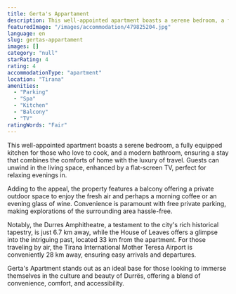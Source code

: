 ```yaml
---
title: Gerta's Appartament
description: This well-appointed apartment boasts a serene bedroom, a fully equipped kitchen for those who love to cook, and a modern bathroom, ensuring a stay that combines
featuredImage: "/images/accommodation/479825204.jpg"
language: en
slug: gertas-appartament
images: []
category: "null"
starRating: 4
rating: 4
accommodationType: "apartment"
location: "Tirana"
amenities:
  - "Parking"
  - "Spa"
  - "Kitchen"
  - "Balcony"
  - "TV"
ratingWords: "Fair"
---
```


This well-appointed apartment boasts a serene bedroom, a fully equipped kitchen for those who love to cook, and a modern bathroom, ensuring a stay that combines the comforts of home with the luxury of travel. Guests can unwind in the living space, enhanced by a flat-screen TV, perfect for relaxing evenings in.

Adding to the appeal, the property features a balcony offering a private outdoor space to enjoy the fresh air and perhaps a morning coffee or an evening glass of wine. Convenience is paramount with free private parking, making explorations of the surrounding area hassle-free.

Notably, the Durres Amphitheatre, a testament to the city's rich historical tapestry, is just 6.7 km away, while the House of Leaves offers a glimpse into the intriguing past, located 33 km from the apartment. For those traveling by air, the Tirana International Mother Teresa Airport is conveniently 28 km away, ensuring easy arrivals and departures.

Gerta's Apartment stands out as an ideal base for those looking to immerse themselves in the culture and beauty of Durrës, offering a blend of convenience, comfort, and accessibility.

